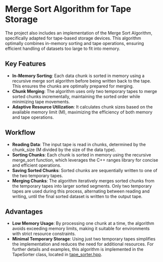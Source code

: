 
# Merge Sort Algorithm for Tape Storage
The project also includes an implementation of the Merge Sort Algorithm, specifically adapted for tape-based storage devices. This algorithm optimally combines in-memory sorting and tape operations, ensuring efficient handling of datasets too large to fit into memory.

## Key Features
 - **In-Memory Sorting**: Each data chunk is sorted in memory using a recursive merge sort algorithm before being written back to the tape. This ensures the chunks are optimally prepared for merging.
 - **Chunk Merging**: The algorithm uses only two temporary tapes to merge sorted chunks incrementally, maintaining the sorted order while minimizing tape movements.
 - **Adaptive Resource Utilization**: It calculates chunk sizes based on the available memory limit (M), maximizing the efficiency of both memory and tape operations.
## Workflow
 - **Reading Data**: The input tape is read in chunks, determined by the chunk_size (M divided by the size of the data type).
 - **Sorting Chunks**: Each chunk is sorted in memory using the recursive merge_sort function, which leverages the C++ ranges library for concise and efficient operations.
 - **Saving Sorted Chunks**: Sorted chunks are sequentially written to one of the two temporary tapes.
 - **Merging Chunks**: The algorithm iteratively merges sorted chunks from the temporary tapes into larger sorted segments. Only two temporary tapes are used during this process, alternating between reading and writing, until the final sorted dataset is written to the output tape.
## Advantages
 - **Low Memory Usage**: By processing one chunk at a time, the algorithm avoids exceeding memory limits, making it suitable for environments with strict resource constraints.
 - **Minimal Temporary Storage**: Using just two temporary tapes simplifies the implementation and reduces the need for additional resources.
For further details and examples, this algorithm is implemented in the TapeSorter class, located in [tape_sorter.hpp](../src/tape/tape_sorter.hpp).
